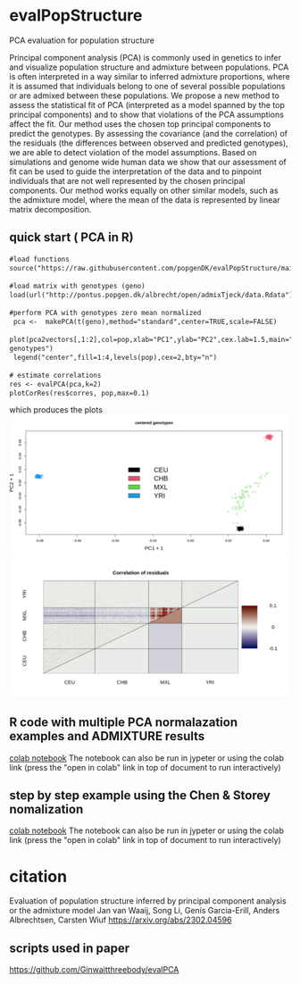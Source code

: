 # evalPopStructure
PCA evaluation for population structure

Principal component analysis (PCA) is commonly used in genetics to infer and visualize population structure and admixture between populations. PCA is often interpreted in a way similar to inferred admixture proportions, where it is assumed that individuals belong to one of several possible populations or are admixed between these populations. We propose a new method to assess the statistical fit of PCA (interpreted as a model spanned by the top principal components) and to show that violations of the PCA assumptions affect the fit. Our method uses the chosen top principal components to predict the genotypes. By assessing the covariance (and the correlation) of the residuals (the differences between observed and predicted genotypes), we are able to detect violation of the model assumptions. Based on simulations and genome wide human data we show that our assessment of fit can be used to guide the interpretation of the data and to pinpoint individuals that are not well represented by the chosen principal components. Our method works equally on other similar models, such as the admixture model, where the mean of the data is represented by linear matrix decomposition. 


## quick start ( PCA in R)
````
#load functions
source("https://raw.githubusercontent.com/popgenDK/evalPopStructure/main/R/evalPCA.R")

#load matrix with genotypes (geno)
load(url("http://pontus.popgen.dk/albrecht/open/admixTjeck/data.Rdata"))

#perform PCA with genotypes zero mean normalized
 pca <-  makePCA(t(geno),method="standard",center=TRUE,scale=FALSE)
 plot(pca2vectors[,1:2],col=pop,xlab="PC1",ylab="PC2",cex.lab=1.5,main="centered genotypes")
 legend("center",fill=1:4,levels(pop),cex=2,bty="n")

# estimate correlations
res <- evalPCA(pca,k=2)
plotCorRes(res$corres, pop,max=0.1)
````
which produces the plots
![Alt text](data/evalAdmixTestDataPCA2.png?raw=true "Title")
![Alt text](data/evalAdmixTestDataPCA2eval.png?raw=true "Title")

## R code with multiple PCA normalazation examples and ADMIXTURE results
[colab notebook](evalPCA.ipynb)
The notebook can also be run in jypeter or using the colab link (press the "open in colab" link in top of document to run interactively)

## step by step example using the Chen & Storey nomalization
[colab notebook](evalPCA_step_by_step_example_with_Chen%26Storey_PCA.ipynb)
The notebook can also be run in jypeter or using the colab link (press the "open in colab" link in top of document to run interactively)

# citation
Evaluation of population structure inferred by principal component analysis or the admixture model
Jan van Waaij, Song Li, Genís Garcia-Erill, Anders Albrechtsen, Carsten Wiuf
https://arxiv.org/abs/2302.04596

## scripts used in paper
https://github.com/Ginwaitthreebody/evalPCA
